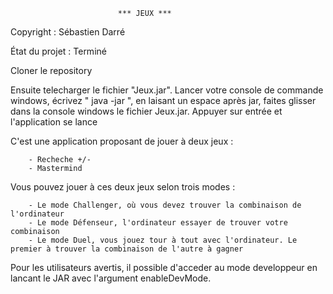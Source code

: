 							*** JEUX ***

Copyright : Sébastien Darré

État du projet : Terminé

Cloner le repository

Ensuite telecharger le fichier "Jeux.jar".
Lancer votre console de commande windows, écrivez " java -jar ", en laisant un espace après jar, faites glisser dans la console windows le fichier Jeux.jar.
Appuyer sur entrée et l'application se lance

C'est une application proposant de jouer à deux jeux :

		- Recheche +/-
		- Mastermind

Vous pouvez jouer à ces deux jeux selon trois modes :

		- Le mode Challenger, où vous devez trouver la combinaison de l'ordinateur
		- Le mode Défenseur, l'ordinateur essayer de trouver votre combinaison
		- Le mode Duel, vous jouez tour à tout avec l'ordinateur. Le premier à trouver la combinaison de l'autre à gagner

Pour les utilisateurs avertis, il possible d'acceder au mode developpeur en lancant le JAR avec l'argument enableDevMode.

